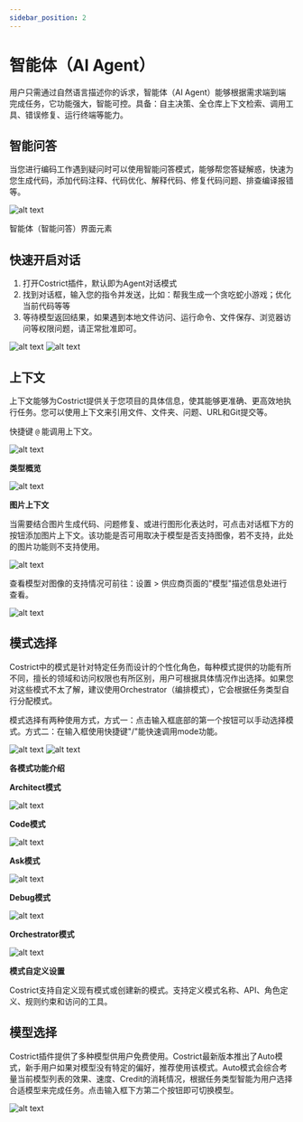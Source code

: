 ```yaml
---
sidebar_position: 2
---
```


# 智能体（AI Agent）

用户只需通过自然语言描述你的诉求，智能体（AI Agent）能够根据需求端到端完成任务，它功能强大，智能可控。具备：自主决策、全仓库上下文检索、调用工具、错误修复、运行终端等能力。

## 智能问答

当您进行编码工作遇到疑问时可以使用智能问答模式，能够帮您答疑解惑，快速为您生成代码，添加代码注释、代码优化、解释代码、修复代码问题、排查编译报错等。

![alt text](img/19.png)

智能体（智能问答）界面元素

## 快速开启对话

1. 打开Costrict插件，默认即为Agent对话模式
2. 找到对话框，输入您的指令并发送，比如：帮我生成一个贪吃蛇小游戏；优化当前代码等等
3. 等待模型返回结果，如果遇到本地文件访问、运行命令、文件保存、浏览器访问等权限问题，请正常批准即可。

![alt text](img/20.png)
![alt text](img/21.png)

## 上下文

上下文能够为Costrict提供关于您项目的具体信息，使其能够更准确、更高效地执行任务。您可以使用上下文来引用文件、文件夹、问题、URL和Git提交等。

快捷键 `@` 能调用上下文。

![alt text](img/22.png)

**类型概览**

![alt text](img/23.png)

**图片上下文**

当需要结合图片生成代码、问题修复、或进行图形化表达时，可点击对话框下方的
按钮添加图片上下文。该功能是否可用取决于模型是否支持图像，若不支持，此处的图片功能则不支持使用。

![alt text](img/24.png)

查看模型对图像的支持情况可前往：设置 > 供应商页面的"模型"描述信息处进行查看。

![alt text](img/25.png)

## 模式选择

Costrict中的模式是针对特定任务而设计的个性化角色，每种模式提供的功能有所不同，擅长的领域和访问权限也有所区别，用户可根据具体情况作出选择。如果您对这些模式不太了解，建议使用Orchestrator（编排模式），它会根据任务类型自行分配模式。

模式选择有两种使用方式，方式一：点击输入框底部的第一个按钮可以手动选择模式。方式二：在输入框使用快捷键"/"能快速调用mode功能。

![alt text](img/26.png)
![alt text](img/27.png)

**各模式功能介绍**

**Architect模式**

![alt text](img/28.png)

**Code模式**

![alt text](img/29.png)

**Ask模式**

![alt text](img/30.png)

**Debug模式**

![alt text](img/31.png)

**Orchestrator模式**

![alt text](img/32.png)

**模式自定义设置**

Costrict支持自定义现有模式或创建新的模式。支持定义模式名称、API、角色定义、规则约束和访问的工具。

## 模型选择

Costrict插件提供了多种模型供用户免费使用。Costrict最新版本推出了Auto模式，新手用户如果对模型没有特定的偏好，推荐使用该模式。Auto模式会综合考量当前模型列表的效果、速度、Credit的消耗情况，根据任务类型智能为用户选择合适模型来完成任务。点击输入框下方第二个按钮即可切换模型。

![alt text](img/33.png)